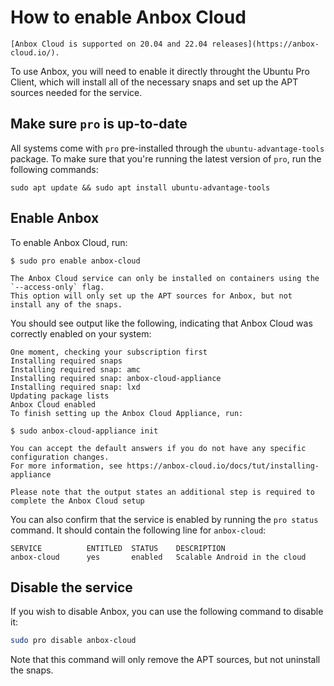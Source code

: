 # How to enable Anbox Cloud

```{important}
[Anbox Cloud is supported on 20.04 and 22.04 releases](https://anbox-cloud.io/).
```

To use Anbox, you will need to enable it directly throught the Ubuntu Pro Client,
which will install all of the necessary snaps and set up the APT sources needed for
the service.

## Make sure `pro` is up-to-date

All systems come with `pro` pre-installed through the `ubuntu-advantage-tools`
package. To make sure that you're running the latest version of `pro`, run the
following commands:

```console
sudo apt update && sudo apt install ubuntu-advantage-tools
```

## Enable Anbox

To enable Anbox Cloud, run:

```console
$ sudo pro enable anbox-cloud
```

```{important}
The Anbox Cloud service can only be installed on containers using the `--access-only` flag.
This option will only set up the APT sources for Anbox, but not install any of the snaps.
```

You should see output like the following, indicating that Anbox Cloud
was correctly enabled on your system:

```
One moment, checking your subscription first
Installing required snaps
Installing required snap: amc
Installing required snap: anbox-cloud-appliance
Installing required snap: lxd
Updating package lists
Anbox Cloud enabled
To finish setting up the Anbox Cloud Appliance, run:

$ sudo anbox-cloud-appliance init

You can accept the default answers if you do not have any specific
configuration changes.
For more information, see https://anbox-cloud.io/docs/tut/installing-appliance
```

```{important}
Please note that the output states an additional step is required to
complete the Anbox Cloud setup
```

You can also confirm that the service is enabled by running the `pro status` command.
It should contain the following line for `anbox-cloud`:

```console
SERVICE          ENTITLED  STATUS    DESCRIPTION
anbox-cloud      yes       enabled   Scalable Android in the cloud   
```

## Disable the service

If you wish to disable Anbox, you can use the following command to
disable it:

```bash
sudo pro disable anbox-cloud
```

Note that this command will only remove the APT sources, but not uninstall the snaps.
